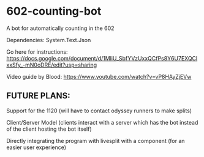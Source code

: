 # 602-counting-bot

A bot for automatically counting in the 602

Dependencies:
System.Text.Json

Go here for instructions: https://docs.google.com/document/d/1MliU_SbfYVzUxxQCfPs8Y6U7EXQClxxSfy_-mN0oDRE/edit?usp=sharing

Video guide by Blood: https://www.youtube.com/watch?v=vP8HAyZjEVw


## FUTURE PLANS:
Support for the 1120 (will have to contact odyssey runners to make splits)

Client/Server Model (clients interact with a server which has the bot instead of the client hosting the bot itself)

Directly integrating the program with livesplit with a component (for an easier user experience)



